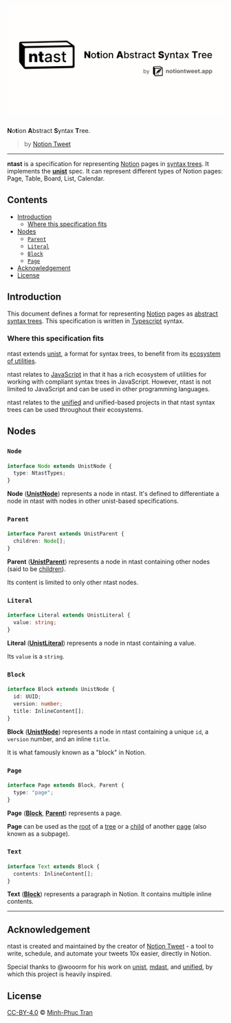 # ![ntast][banner]

**N**o**t**ion **A**bstract **S**yntax **T**ree.

> by [Notion Tweet]

---

**ntast** is a specification for representing [Notion] pages in [syntax
trees][syntax-tree]. It implements the [**unist**][unist] spec. It can represent
different types of Notion pages: Page, Table, Board, List, Calendar.

## Contents

- [Introduction](#introduction)
  - [Where this specification fits](#where-this-specification-fits)
- [Nodes](#nodes)
  - [`Parent`](#parent)
  - [`Literal`](#literal)
  - [`Block`](#block)
  - [`Page`](#page)
- [Acknowledgement](#acknowledgement)
- [License](#license)

## Introduction

This document defines a format for representing [Notion] pages as [abstract
syntax trees][syntax-tree]. This specification is written in [Typescript]
syntax.

### Where this specification fits

ntast extends [unist], a format for syntax trees, to benefit from its [ecosystem
of utilities][utilities].

ntast relates to [JavaScript] in that it has a rich ecosystem of utilities for
working with compliant syntax trees in JavaScript. However, ntast is not limited
to JavaScript and can be used in other programming languages.

ntast relates to the [unified] and unified-based projects in that ntast syntax
trees can be used throughout their ecosystems.

## Nodes

### `Node`

```ts
interface Node extends UnistNode {
  type: NtastTypes;
}
```

**Node** ([**UnistNode**][dfn-unist-node]) represents a node in ntast. It's
defined to differentiate a node in ntast with nodes in other unist-based
specifications.

### `Parent`

```ts
interface Parent extends UnistParent {
  children: Node[];
}
```

**Parent** ([**UnistParent**][dfn-unist-parent]) represents a node in ntast
containing other nodes (said to be [children][dfn-unist-child]).

Its content is limited to only other ntast nodes.

### `Literal`

```ts
interface Literal extends UnistLiteral {
  value: string;
}
```

**Literal** ([**UnistLiteral**][dfn-unist-literal]) represents a node in ntast
containing a value.

Its `value` is a `string`.

### `Block`

```ts
interface Block extends UnistNode {
  id: UUID;
  version: number;
  title: InlineContent[];
}
```

**Block** ([**UnistNode**][dfn-unist-node]) represents a node in ntast
containing a unique `id`, a `version` number, and an inline `title`.

It is what famously known as a "block" in Notion.

### `Page`

```ts
interface Page extends Block, Parent {
  type: "page";
}
```

**Page** ([**Block**](#block), [**Parent**](#parent)) represents a page.

**Page** can be used as the [root][dfn-unist-root] of a [tree][dfn-unist-tree]
or a [child][dfn-unist-child] of another [page](#page) (also known as a
subpage).

### `Text`

```ts
interface Text extends Block {
  contents: InlineContent[];
}
```

**Text** ([**Block**](#block)) represents a paragraph in Notion. It contains
multiple inline contents.

---

## Acknowledgement

ntast is created and maintained by the creator of [Notion Tweet] - a tool to
write, schedule, and automate your tweets 10x easier, directly in Notion.

Special thanks to @wooorm for his work on [unist], [mdast], and [unified], by
which this project is heavily inspired.

## License

[CC-BY-4.0](https://creativecommons.org/licenses/by/4.0) © [Minh-Phuc
Tran][@phuctm97]

<!-- Definitions -->

[@phuctm97]: https://twitter.com/phuctm97
[banner]: /banner.svg
[notion tweet]: https://notiontweet.app
[notion]: https://notion.so
[syntax-tree]: https://github.com/syntax-tree/unist#syntax-tree
[unist]: https://github.com/syntax-tree/unist
[webidl]: https://heycam.github.io/webidl/
[utilities]: https://github.com/syntax-tree/unist#list-of-utilities
[javascript]: https://www.ecma-international.org/ecma-262/9.0/index.html
[typescript]: https://www.typescriptlang.org
[unified]: https://github.com/unifiedjs/unified
[mdast]: https://github.com/syntax-tree/mdast
[dfn-unist-node]: https://github.com/syntax-tree/unist#node
[dfn-unist-parent]: https://github.com/syntax-tree/unist#parent
[dfn-unist-child]: https://github.com/syntax-tree/unist#child
[dfn-unist-literal]: https://github.com/syntax-tree/unist#literal
[dfn-unist-root]: https://github.com/syntax-tree/unist#root
[dfn-unist-tree]: https://github.com/syntax-tree/unist#tree
